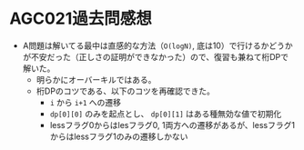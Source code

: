 # AGC021過去問感想

- A問題は解いてる最中は直感的な方法（`O(logN)`, 底は10）で行けるかどうかが不安だった（正しさの証明ができなかった）ので、復習も兼ねて桁DPで解いた。
  - 明らかにオーバーキルではある。
  - 桁DPのコツである、以下のコツを再確認できた。
    - `i` から `i+1` への遷移
    - `dp[0][0]` のみを起点とし、 `dp[0][1]` はある種無効な値で初期化
    - lessフラグ0からはlesフラグ0, 1両方への遷移があるが、lessフラグ1からはlessフラグ1のみの遷移しかない